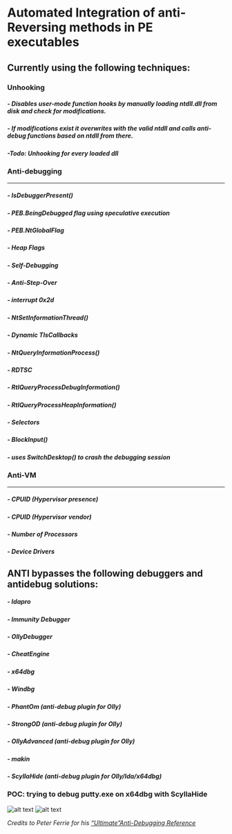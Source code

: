 # Automated Integration of anti-Reversing methods in PE executables  
## Currently using the following techniques:<br />
### Unhooking
##### - Disables user-mode function hooks by manually loading ntdll.dll from disk and check for modifications. 
##### - If modifications exist it overwrites with the valid ntdll and calls anti-debug functions based on ntdll from there.
##### -_Todo: Unhooking for every loaded dll_ 

### Anti-debugging<br />
___
##### - IsDebuggerPresent()<br/>
##### - PEB.BeingDebugged flag using speculative execution<br />
##### - PEB.NtGlobalFlag<br />
##### - Heap Flags<br />
##### - Self-Debugging<br />
##### - Anti-Step-Over<br />
##### - interrupt 0x2d<br />
##### - NtSetInformationThread()<br />
##### - Dynamic TlsCallbacks<br />
##### - NtQueryInformationProcess()<br />
##### - RDTSC<br />
##### - RtlQueryProcessDebugInformation()<br />
##### - RtlQueryProcessHeapInformation()<br />
##### - Selectors<br />
##### - BlockInput()<br />
##### - uses SwitchDesktop() to crash the debugging session<br /><ul/>
### Anti-VM<br />
___
##### - CPUID (Hypervisor presence)<br />
##### - CPUID (Hypervisor vendor)<br />
##### - Number of Processors<br />
##### - Device Drivers<br />

## ANTI bypasses the following debuggers and antidebug solutions:
##### - Idapro
##### - Immunity Debugger
##### - OllyDebugger 
##### - CheatEngine
##### - x64dbg
##### - Windbg
##### - PhantOm (anti-debug plugin for Olly) 
##### - StrongOD (anti-debug plugin for Olly)
##### - OllyAdvanced (anti-debug plugin for Olly) 
##### - makin
##### - ScyllaHide (anti-debug plugin for Olly/Ida/x64dbg)

### POC: trying to debug putty.exe on x64dbg with ScyllaHide
![alt text](https://github.com/nihilboy/anti/blob/master/scylla.jpg "Logo Title Text 1")
![alt text](https://github.com/nihilboy/anti/blob/master/scylla_crash.jpg "Logo Title Text 1")


_Credits to Peter Ferrie for his [“Ultimate”Anti-Debugging Reference](http://pferrie.host22.com/papers/antidebug.pdf)_
